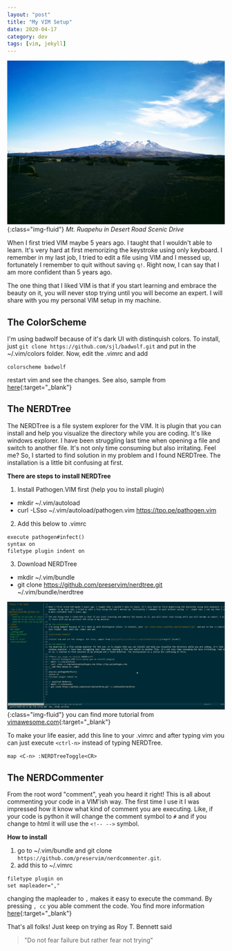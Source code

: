 ```yaml
---
layout: "post"
title: "My VIM Setup"
date: 2020-04-17
category: dev
tags: [vim, jekyll]
---
```


![image-title-here](/assets/images/mt-ruapehu-desert-drive.jpg){:class="img-fluid"}
*Mt. Ruapehu in Desert Road Scenic Drive*  

When I first tried VIM maybe 5 years ago. I taught that I wouldn't able to learn. It's very hard at first memorizing the keystroke using only keyboard. I remember in my last job, I tried to edit a file using VIM and I messed up, fortunately I remember to quit without saving `q!`. Right now, I can say that I am more confident than 5 years ago.

The one thing that I liked VIM is that if you start learning and embrace the beauty on it, you will never stop trying until you will become an expert. I will share with you my personal VIM setup in my machine. 

## The ColorScheme 
I'm using badwolf because of it's dark UI with distinquish colors. To install, just `git clone https://github.com/sjl/badwolf.git` and put in the ~/.vim/colors folder. Now, edit the .vimrc and add  
```
colorscheme badwolf
```
restart vim and see the changes. See also, sample from [here](http://vimcolors.com/3/badwolf/dark){:target="_blank"}

## The NERDTree
The NERDTree is a file system explorer for the VIM. It is plugin that you can install and help you visualize the directory while you are coding. It's like windows explorer. I have been struggling last time when opening a file and switch to another file. It's not only time consuming but also irritating. Feel me? So, I started to find solution in my problem and I found NERDTree. The installation is a little bit confusing at first. 

**There are steps to install NERDTree**
1. Install Pathogen.VIM first (help you to install plugin)
* mkdir ~/.vim/autoload
* curl -LSso ~/.vim/autoload/pathogen.vim https://tpo.pe/pathogen.vim
2. Add this below to .vimrc
```
execute pathogen#infect()
syntax on
filetype plugin indent on
```
3. Download NERDTree
* mkdir ~/.vim/bundle
* git clone https://github.com/preservim/nerdtree.git ~/.vim/bundle/nerdtree

![alt text][nerdtree]{:class="img-fluid"}
you can find more tutorial from [vimawesome.com](https://vimawesome.com/plugin/nerdtree-red){:target="_blank"}

To make your life easier, add this line to your .vimrc and after typing vim you can just execute `<ctrl-n>` instead of typing NERDTree.
```
map <C-n> :NERDTreeToggle<CR>
```
## The NERDCommenter

From the root word "comment", yeah you heard it right! This is all about commenting your code in a VIM'ish way. The first time I use it I was impressed how it know what kind of comment you are executing. Like, if your code is python it will change the comment symbol to `#` and if you change to html it will use the `<!-- -->` symbol.

**How to install**
1. go to ~/.vim/bundle and git clone `https://github.com/preservim/nerdcommenter.git`.
2. add this to ~/.vimrc
```
filetype plugin on
set mapleader=","
```
changing the mapleader to `,` makes it easy to execute the command. By pressing `, cc` you able comment the code. You find more information [here](https://github.com/preservim/nerdcommenter){:target="_blank"}


That's all folks! Just keep on trying as Roy T. Bennett said 
<blockquote class="blockquote">"Do not fear failure but rather fear not trying"</blockquote>

[nerdtree]: /assets/images/nerdtree-vim.png

